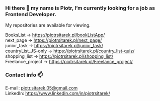 ### Hi there 👋 my name is Piotr, I’m currently looking for a job as Frontend Developer.
My repositories are available for viewing.

BooksList -> https://piotrsitarek.pl/bookListApp/</br>
next_page -> https://piotrsitarek.pl/next_page/</br>
junior_task -> https://piotrsitarek.pl/junior_task/</br>
countryList_JS-only -> https://piotrsitarek.pl/country_list-quiz/</br>
shopping_list -> https://piotrsitarek.pl/shopping_list/</br>
Freelance_project -> https://piotrsitarek.pl/Freelance_project/</br>

### Contact info 📫
E-mail: piotr.sitarek.05@gmail.com</br>
LinkedIn: https://www.linkedin.com/in/piotrsitarek/</br>
